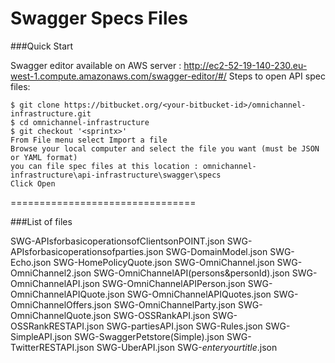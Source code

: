 Swagger Specs Files
================================

###Quick Start

Swagger editor available on AWS server : http://ec2-52-19-140-230.eu-west-1.compute.amazonaws.com/swagger-editor/#/
Steps to open API spec files: 
```
$ git clone https://bitbucket.org/<your-bitbucket-id>/omnichannel-infrastructure.git
$ cd omnichannel-infrastructure
$ git checkout '<sprintx>'
From File menu select Import a file
Browse your local computer and select the file you want (must be JSON or YAML format)
you can file spec files at this location : omnichannel-infrastructure\api-infrastructure\swagger\specs
Click Open
```

================================

###List of files

SWG-APIsforbasicoperationsofClientsonPOINT.json
SWG-APIsforbasicoperationsofparties.json
SWG-DomainModel.json
SWG-Echo.json
SWG-HomePolicyQuote.json
SWG-OmniChannel.json
SWG-OmniChannel2.json
SWG-OmniChannelAPI(persons&personId).json
SWG-OmniChannelAPI.json
SWG-OmniChannelAPIPerson.json
SWG-OmniChannelAPIQuote.json
SWG-OmniChannelAPIQuotes.json
SWG-OmniChannelOffers.json
SWG-OmniChannelParty.json
SWG-OmniChannelQuote.json
SWG-OSSRankAPI.json
SWG-OSSRankRESTAPI.json
SWG-partiesAPI.json
SWG-Rules.json
SWG-SimpleAPI.json
SWG-SwaggerPetstore(Simple).json
SWG-TwitterRESTAPI.json
SWG-UberAPI.json
SWG-_enteryourtitle_.json
